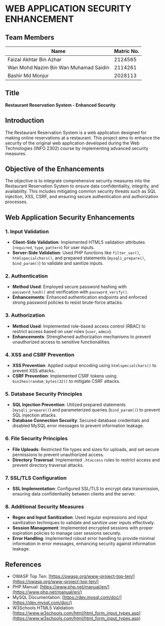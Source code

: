 # WEB APPLICATION SECURITY ENHANCEMENT

## Team Members
| Name                              | Matric No. |
|-----------------------------------|------------|
| Faizal Akhtar Bin Azhar           | 2124565    |
| Wan Mohd Nazim Bin Wan Muhamad Saidin | 2114261    |
| Bashir Md Monjur                  | 2028113    |

## Title
**Restaurant Reservation System - Enhanced Security**

## Introduction
The Restaurant Reservation System is a web application designed for making online reservations at a restaurant. This project aims to enhance the security of the original web application developed during the Web Technologies (INFO 2302) course by implementing advanced security measures.

## Objective of the Enhancements
The objective is to integrate comprehensive security measures into the Restaurant Reservation System to ensure data confidentiality, integrity, and availability. This includes mitigating common security threats such as SQL injection, XSS, CSRF, and ensuring secure authentication and authorization processes.

## Web Application Security Enhancements

### 1. Input Validation
- **Client-Side Validation**: Implemented HTML5 validation attributes (`required`, `type`, `pattern`) for user inputs.
- **Server-Side Validation**: Used PHP functions like `filter_var()`, `htmlspecialchars()`, and prepared statements (`mysqli_prepare()`, `bind_param()`) to validate and sanitize inputs.

### 2. Authentication
- **Method Used**: Employed secure password hashing with `password_hash()` and verification with `password_verify()`.
- **Enhancements**: Enhanced authentication endpoints and enforced strong password policies to resist brute-force attacks.

### 3. Authorization
- **Method Used**: Implemented role-based access control (RBAC) to restrict access based on user roles (`user`, `admin`).
- **Enhancements**: Strengthened authorization mechanisms to prevent unauthorized access to sensitive functionalities.

### 4. XSS and CSRF Prevention
- **XSS Prevention**: Applied output encoding using `htmlspecialchars()` to prevent XSS attacks.
- **CSRF Prevention**: Implemented CSRF tokens using `bin2hex(random_bytes(32))` to mitigate CSRF attacks.

### 5. Database Security Principles
- **SQL Injection Prevention**: Utilized prepared statements (`mysqli_prepare()`) and parameterized queries (`bind_param()`) to prevent SQL injection attacks.
- **Database Connection Security**: Secured database credentials and disabled MySQL error messages to prevent information leakage.

### 6. File Security Principles
- **File Uploads**: Restricted file types and sizes for uploads, and set secure permissions to prevent unauthorized access.
- **Directory Traversal**: Implemented `.htaccess` rules to restrict access and prevent directory traversal attacks.

### 7. SSL/TLS Configuration
- **SSL Implementation**: Configured SSL/TLS to encrypt data transmission, ensuring data confidentiality between clients and the server.

### 8. Additional Security Measures
- **Regex and Input Sanitization**: Used regular expressions and input sanitization techniques to validate and sanitize user inputs effectively.
- **Session Management**: Implemented encrypted sessions with proper expiration policies to manage user sessions securely.
- **Error Handling**: Implemented robust error handling to provide minimal information in error messages, enhancing security against information leakage.

## References
- OWASP Top Ten: [https://owasp.org/www-project-top-ten/](https://owasp.org/www-project-top-ten/)
- PHP Manual: [https://www.php.net/manual/en/](https://www.php.net/manual/en/)
- MySQL Documentation: [https://dev.mysql.com/doc/](https://dev.mysql.com/doc/)
- W3Schools HTML5 Validation: [https://www.w3schools.com/html/html_form_input_types.asp](https://www.w3schools.com/html/html_form_input_types.asp)
